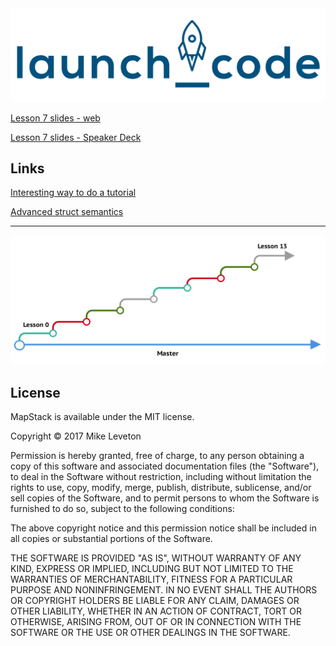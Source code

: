 <img src="https://raw.githubusercontent.com/Leveton/MapStack/master/images/launchCode.png" alt="TSNavigationStripView examples" />

[Lesson 7 slides - web](https://docs.google.com/presentation/d/1NyPvsqEZGbV44JvRtd_Yvi-cDY2jPkeZfigd8Qv3kQU/pub?start=false&loop=false&delayms=3000)

[Lesson 7 slides - Speaker Deck](https://speakerdeck.com/leveton/mapswift-lesson-7)


## Links 

[Interesting way to do a tutorial](https://medium.com/ios-os-x-development/uiview-animation-in-swift-3-2b499abb58c5)

[Advanced struct semantics](http://chris.eidhof.nl/post/struct-semantics-in-swift/)

<hr />

<img src="https://raw.githubusercontent.com/Leveton/MapSwift/lesson0/images/BranchFlow.png" alt="TSNavigationStripView examples" />


## License

MapStack is available under the MIT license.

Copyright © 2017 Mike Leveton

Permission is hereby granted, free of charge, to any person obtaining a copy of this software and associated documentation files (the "Software"), to deal in the Software without restriction, including without limitation the rights to use, copy, modify, merge, publish, distribute, sublicense, and/or sell copies of the Software, and to permit persons to whom the Software is furnished to do so, subject to the following conditions:

The above copyright notice and this permission notice shall be included in all copies or substantial portions of the Software.

THE SOFTWARE IS PROVIDED "AS IS", WITHOUT WARRANTY OF ANY KIND, EXPRESS OR IMPLIED, INCLUDING BUT NOT LIMITED TO THE WARRANTIES OF MERCHANTABILITY, FITNESS FOR A PARTICULAR PURPOSE AND NONINFRINGEMENT. IN NO EVENT SHALL THE AUTHORS OR COPYRIGHT HOLDERS BE LIABLE FOR ANY CLAIM, DAMAGES OR OTHER LIABILITY, WHETHER IN AN ACTION OF CONTRACT, TORT OR OTHERWISE, ARISING FROM, OUT OF OR IN CONNECTION WITH THE SOFTWARE OR THE USE OR OTHER DEALINGS IN THE SOFTWARE.